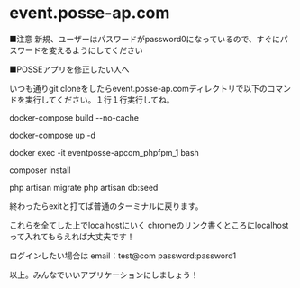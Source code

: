 # event.posse-ap.com

■注意
新規、ユーザーはパスワードがpassword0になっているので、すぐにパスワードを変えるようにしてください


■POSSEアプリを修正したい人へ

いつも通りgit cloneをしたらevent.posse-ap.comディレクトリで以下のコマンドを実行してください。１行１行実行してね。

docker-compose build --no-cache

docker-compose up -d

docker exec -it eventposse-apcom_phpfpm_1 bash

composer install

php artisan migrate
php artisan db:seed

終わったらexitと打てば普通のターミナルに戻ります。

これらを全てした上でlocalhostにいく
chromeのリンク書くところにlocalhostって入れてもらえれば大丈夫です！

ログインしたい場合は
email：test@com
password:password1

以上。みんなでいいアプリケーションにしましょう！
